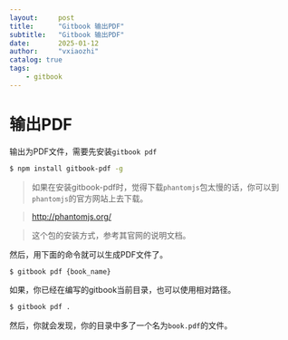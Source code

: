 ```yaml
---
layout:     post
title:      "Gitbook 输出PDF"
subtitle:   "Gitbook 输出PDF"
date:       2025-01-12
author:     "vxiaozhi"
catalog: true
tags:
    - gitbook
---
```


# 输出PDF

输出为PDF文件，需要先安装```gitbook pdf```

```bash
$ npm install gitbook-pdf -g
```

> 如果在安装gitbook-pdf时，觉得下载```phantomjs```包太慢的话，你可以到```phantomjs```的官方网站上去下载。

> http://phantomjs.org/

> 这个包的安装方式，参考其官网的说明文档。

然后，用下面的命令就可以生成PDF文件了。

```bash
$ gitbook pdf {book_name}
```

如果，你已经在编写的gitbook当前目录，也可以使用相对路径。

```bash
$ gitbook pdf .
```

然后，你就会发现，你的目录中多了一个名为```book.pdf```的文件。

